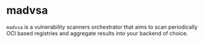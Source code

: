 # madvsa

`madvsa` is a vulnerability scanners orchestrator that aims to scan periodically OCI based registries and aggregate
results into your backend of choice.
